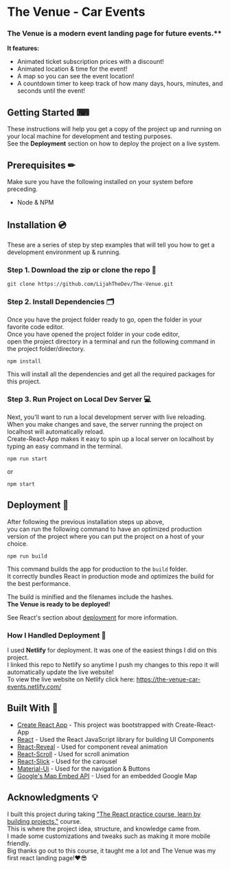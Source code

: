# The Venue - Car Events

### The Venue is a modern event landing page for future events.** <br>

**It features:**
* Animated ticket subscription prices with a discount!
* Animated location & time for the event!
* A map so you can see the event location!
* A countdown timer to keep track of how many days, hours, minutes, and seconds until the event! 

## Getting Started ⌨

These instructions will help you get a copy of the project up and running on your local machine for development and testing purposes.<br>
See the **Deployment** section on how to deploy the project on a live system.

## Prerequisites ✏

Make sure you have the following installed on your system before preceding.
* Node & NPM

## Installation 💿

These are a series of step by step examples that will tell you how to get a development environment up & running.

### Step 1. Download the zip or clone the repo 💾

```
git clone https://github.com/LijahTheDev/The-Venue.git
```

### Step 2. Install Dependencies 🗂

Once you have the project folder ready to go, open the folder in your favorite code editor.<br>
Once you have opened the project folder in your code editor,<br> 
open the project directory in a terminal and run the following command in the project folder/directory.

```
npm install
```
This will install all the dependencies and get all the required packages for this project.

### Step 3. Run Project on Local Dev Server 💻

Next, you'll want to run a local development server with live reloading.<br> 
When you make changes and save, the server running the project on localhost will automatically reload.<br>
Create-React-App makes it easy to spin up a local server on localhost by typing an easy command in the terminal.

```
npm run start
```
or 
```
npm start
````

## Deployment 📢
After following the previous installation steps up above,<br> 
you can run the following command to have an optimized production version of the project where you can put the project on a host of your choice.
```
npm run build
```
This command builds the app for production to the `build` folder.<br>
It correctly bundles React in production mode and optimizes the build for the best performance.

The build is minified and the filenames include the hashes.<br>
**The Venue is ready to be deployed!**

See React's section about [deployment](https://facebook.github.io/create-react-app/docs/deployment) for more information.

### How I Handled Deployment 🔌

I used **Netlify** for deployment. It was one of the easiest things I did on this project.<br> 
I linked this repo to Netlify so anytime I push my changes to this repo it will automatically update the live website!<br> 
To view the live website on Netlify click here: https://the-venue-car-events.netlify.com/

## Built With 🔨
* [Create React App](https://github.com/facebook/create-react-app) - This project was bootstrapped with Create-React-App
* [React](http://www.dropwizard.io/1.0.2/docs/) - Used the React JavaScript library for building UI Components
* [React-Reveal](https://www.react-reveal.com/) - Used for component reveal animation
* [React-Scroll](https://github.com/fisshy/react-scroll) - Used for scroll animation
* [React-Slick](https://react-slick.neostack.com/) - Used for the carousel
* [Material-Ui](https://material-ui.com/) - Used for the navigation & Buttons
* [Google's Map Embed API](https://developers.google.com/maps/documentation/embed/start) - Used for an embedded Google Map

## Acknowledgments 💡

I built this project during taking ["The React practice course, learn by building projects."](https://www.udemy.com/the-react-practice-course-learn-by-building-projects/) course.<br> 
This is where the project idea, structure, and knowledge came from.<br> 
I made some customizations and tweaks such as making it more mobile friendly.<br> 
Big thanks go out to this course, it taught me a lot and The Venue was my first react landing page!❤😎
